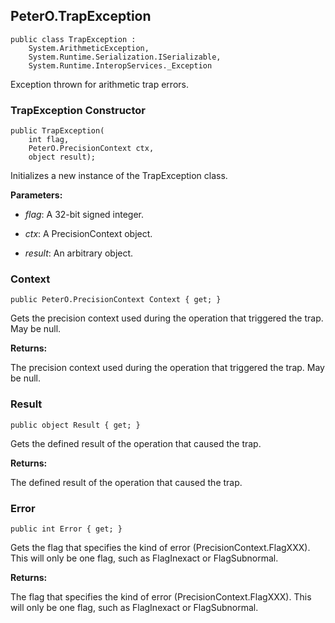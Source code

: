 ﻿## PeterO.TrapException

    public class TrapException :
        System.ArithmeticException,
        System.Runtime.Serialization.ISerializable,
        System.Runtime.InteropServices._Exception

Exception thrown for arithmetic trap errors.

### TrapException Constructor

    public TrapException(
        int flag,
        PeterO.PrecisionContext ctx,
        object result);

Initializes a new instance of the TrapException class.

<b>Parameters:</b>

 * <i>flag</i>: A 32-bit signed integer.

 * <i>ctx</i>: A PrecisionContext object.

 * <i>result</i>: An arbitrary object.

### Context

    public PeterO.PrecisionContext Context { get; }

Gets the precision context used during the operation that triggered the trap. May be null.

<b>Returns:</b>

The precision context used during the operation that triggered the trap. May be null.

### Result

    public object Result { get; }

Gets the defined result of the operation that caused the trap.

<b>Returns:</b>

The defined result of the operation that caused the trap.

### Error

    public int Error { get; }

Gets the flag that specifies the kind of error (PrecisionContext.FlagXXX). This will only be one flag, such as FlagInexact or FlagSubnormal.

<b>Returns:</b>

The flag that specifies the kind of error (PrecisionContext.FlagXXX). This will only be one flag, such as FlagInexact or FlagSubnormal.


